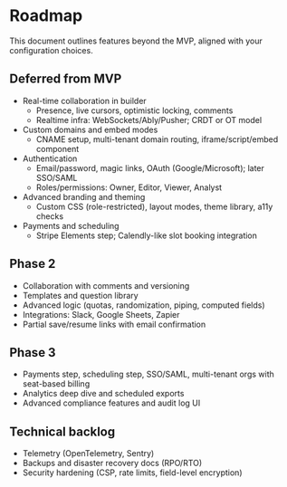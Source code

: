 # Roadmap

This document outlines features beyond the MVP, aligned with your configuration choices.

## Deferred from MVP

- Real-time collaboration in builder
  - Presence, live cursors, optimistic locking, comments
  - Realtime infra: WebSockets/Ably/Pusher; CRDT or OT model
- Custom domains and embed modes
  - CNAME setup, multi-tenant domain routing, iframe/script/embed component
- Authentication
  - Email/password, magic links, OAuth (Google/Microsoft); later SSO/SAML
  - Roles/permissions: Owner, Editor, Viewer, Analyst
- Advanced branding and theming
  - Custom CSS (role-restricted), layout modes, theme library, a11y checks
- Payments and scheduling
  - Stripe Elements step; Calendly-like slot booking integration

## Phase 2

- Collaboration with comments and versioning
- Templates and question library
- Advanced logic (quotas, randomization, piping, computed fields)
- Integrations: Slack, Google Sheets, Zapier
- Partial save/resume links with email confirmation

## Phase 3

- Payments step, scheduling step, SSO/SAML, multi-tenant orgs with seat-based billing
- Analytics deep dive and scheduled exports
- Advanced compliance features and audit log UI

## Technical backlog

- Telemetry (OpenTelemetry, Sentry)
- Backups and disaster recovery docs (RPO/RTO)
- Security hardening (CSP, rate limits, field-level encryption)